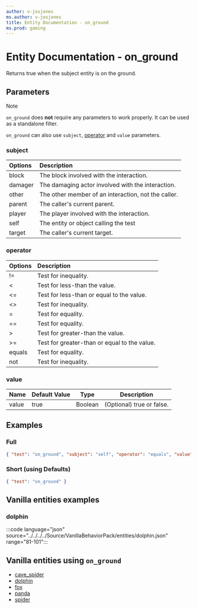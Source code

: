 ```yaml
---
author: v-josjones
ms.author: v-josjones
title: Entity Documentation - on_ground
ms.prod: gaming
---
```


# Entity Documentation - on_ground

Returns true when the subject entity is on the ground.

## Parameters

> [!Note]
> `on_ground` does **not** require any parameters to work properly. It can be used as a standalone filter.
>
>`on_ground` can also use `subject`, [operator](../Definitions/NestedTables/operator.md) and `value` parameters.

### subject

| Options| Description |
|:-----------|:-----------|
| block| The block involved with the interaction. |
| damager| The damaging actor involved with the interaction. |
| other| The other member of an interaction, not the caller. |
| parent| The caller's current parent. |
| player| The player involved with the interaction. |
| self| The entity or object calling the test |
| target| The caller's current target. |

### operator

| Options| Description |
|:-----------|:-----------|
| !=| Test for inequality. |
| <| Test for less-than the value. |
| <=| Test for less-than or equal to the value. |
| <>| Test for inequality. |
| =| Test for equality. |
| ==| Test for equality. |
| >| Test for greater-than the value. |
| >=| Test for greater-than or equal to the value. |
| equals| Test for equality. |
| not| Test for inequality. |

### value

|Name |Default Value  |Type  |Description  |
|---------|---------|---------|---------|
|value |true |Boolean |(Optional) true or false. |

## Examples

### Full

```json
{ "test": "on_ground", "subject": "self", "operator": "equals", "value": "true"}
```

### Short (using Defaults)

```json
{ "test": "on_ground" }
```

## Vanilla entities examples

### dolphin

:::code language="json" source="../../../../Source/VanillaBehaviorPack/entities/dolphin.json" range="81-101":::

## Vanilla entities using `on_ground`

- [cave_spider](../../../../Source/VanillaBehaviorPack_Snippets/entities/cave_spider.md)
- [dolphin](../../../../Source/VanillaBehaviorPack_Snippets/entities/dolphin.md)
- [fox](../../../../Source/VanillaBehaviorPack_Snippets/entities/fox.md)
- [panda](../../../../Source/VanillaBehaviorPack_Snippets/entities/panda.md)
- [spider](../../../../Source/VanillaBehaviorPack_Snippets/entities/spider.md)
